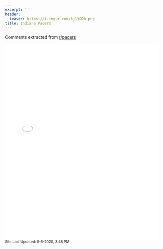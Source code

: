 ```yaml
---
excerpt: ''
header:
  teaser: https://i.imgur.com/kjlYODb.png
title: Indiana Pacers
---
```


Comments extracted from [r/pacers](https://reddit.com/r/pacers)
<iframe id="igraph" scrolling="no" style="border:none;" seamless="seamless" src="/plots/NBA/IND.html" height="640" width="100%"></iframe>
<small>Site Last Updated: 8-5-2020, 3:48 PM</small>